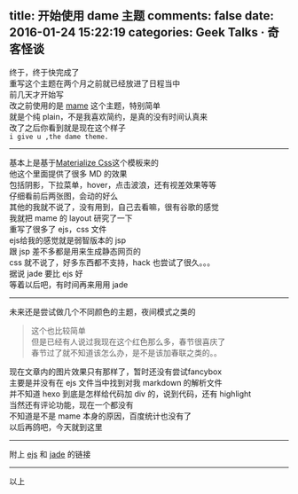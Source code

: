 title: 开始使用 dame 主题
comments: false
date: 2016-01-24 15:22:19
categories: Geek Talks · 奇客怪谈
---
终于，终于快完成了    
重写这个主题在两个月之前就已经放进了日程当中  
前几天才开始写   
改之前使用的是 [mame](https://github.com/chadluo/hexo-theme-mame) 这个主题，特别简单    
就是个纯 plain，不是我喜欢简约，是真的没有时间认真来  
改了之后你看到就是现在这个样子  
`i give u ,the dame theme.`
***
基本上是基于[Materialize Css](http://materializecss.com/)这个模板来的  
他这个里面提供了很多 MD 的效果  
包括阴影，下拉菜单，hover，点击波浪，还有视差效果等等  
仔细看前后两张图，会动的好么  
其他的我就不说了，没有用到，自己去看嘛，很有谷歌的感觉  
我就把 mame 的 layout 研究了一下  
重写了很多了 ejs，css 文件  
ejs给我的感觉就是弱智版本的 jsp  
跟 jsp 差不多都是用来生成静态网页的  
css 就不说了，好多东西都不支持，hack 也尝试了很久。。。  
据说 jade 要比 ejs 好  
等着以后吧，有时间再来用用 jade  
***
未来还是尝试做几个不同颜色的主题，夜间模式之类的  
> 这个也比较简单  
但是已经有人说过我现在这个红色那么多，春节很喜庆了  
春节过了就不知道该怎么办，是不是该加春联之类的。。  
  
现在文章内的图片效果只有那样了，暂时还没有尝试fancybox  
主要是并没有在 ejs 文件当中找到对我 markdown 的解析文件    
并不知道 hexo 到底是怎样给代码加 div 的，说到代码，还有 highlight  
当然还有评论功能，现在一个都没有  
不知道是不是 mame 本身的原因，百度统计也没有了  
以后再鸽吧，今天就到这里  
***
附上 [ejs](http://www.embeddedjs.com) 和 [jade](http://jade-lang.com) 的链接
***
以上  
 

